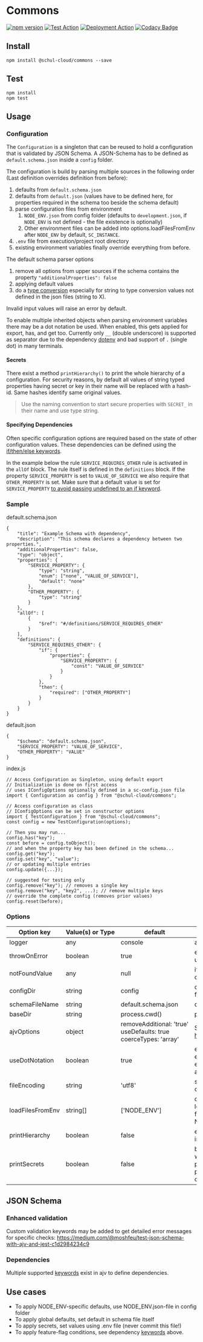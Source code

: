 # Commons

[![npm version](https://badge.fury.io/js/%40schul-cloud%2Fcommons.svg)](https://www.npmjs.com/package/@schul-cloud/commons)
[![Test Action](https://github.com/schul-cloud/commons/workflows/Test/badge.svg)](https://github.com/schul-cloud/commons/actions)
[![Deployment Action](https://github.com/schul-cloud/commons/workflows/Build%20and%20Publish/badge.svg)](https://github.com/schul-cloud/commons/actions)
[![Codacy Badge](https://api.codacy.com/project/badge/Grade/fd0d792b16a342a69df80cc4e96ef1f8)](https://www.codacy.com/manual/schul-cloud/commons?utm_source=github.com&utm_medium=referral&utm_content=schul-cloud/commons&utm_campaign=Badge_Grade)

<!--
[![Build Status][travis-image]][travis-url]
[![Dependency Status][daviddm-image]][daviddm-url]
[![Coverage percentage][coveralls-image]][coveralls-url]
[![experimental](http://badges.github.io/stability-badges/dist/experimental.svg)](http://github.com/badges/stability-badges)
-->

## Install

    npm install @schul-cloud/commons --save

## Test

    npm install
    npm test

## Usage

### Configuration

The `Configuration` is a singleton that can be reused to hold a configuration that is validated by JSON Schema. A JSON-Schema has to be defined as `default.schema.json` inside a `config` folder.

The configuration is build by parsing multiple sources in the following order (Last definition overrides definition from before):

1. defaults from `default.schema.json`
2. defaults from `default.json` (values have to be defined here, for properties required in the schema too beside the schema default)
3. parse configuration files from environment
   1. `NODE_ENV.json` from config folder (defaults to `development.json`, if `NODE_ENV` is not defined - the file existence is optionally)
   2. Other environment files can be added into options.loadFilesFromEnv after `NODE_ENV` by default, `SC_INSTANCE`.
4. `.env` file from execution/project root directory
5. existing environment variables finally override everything from before.

The default schema parser options

1. remove all options from upper sources if the schema contains the property `"additionalProperties": false`
2. applying default values
3. do a [type conversion](https://ajv.js.org/coercion.html) especially for string to type conversion values not defined in the json files (string to X).

Invalid input values will raise an error by default.

To enable multiple inherited objects when parsing environment variables there may be a dot notation be used. When enabled, this gets applied for export, has, and get too. Currently only `__` (double underscore) is supported as separator due to the dependency [dotenv](https://www.npmjs.com/package/dotenv#should-i-have-multiple-env-files) and bad support of `.` (single dot) in many terminals.

#### Secrets

There exist a method `printHierarchy()` to print the whole hierarchy of a configuration. For security reasons, by default all values of string typed properties having secret or key in their name will be replaced with a hash-id. Same hashes identify same original values.

> Use the naming convention to start secure properties with `SECRET_` in their name and use type string.

#### Specifying Dependencies

Often specific configuration options are required based on the state of other configuration values.
These dependencies can be defined using the [if/then/else keywords](https://github.com/epoberezkin/ajv/blob/master/KEYWORDS.md#ifthenelse).

In the example below the rule `SERVICE_REQUIRES_OTHER` rule is activated in the `allOf` block.
The rule itself is defined in the `definitions` block.
If the property `SERVICE_PROPERTY` is set to `VALUE_OF_SERVICE` we also require that `OTHER_PROPERTY` is set.
Make sure that a default value is set for `SERVICE_PROPERTY` [to avoid passing undefined to an if keyword](https://github.com/epoberezkin/ajv/issues/913).

### Sample

default.schema.json

    {
        "title": "Example Schema with dependency",
        "description": "This schema declares a dependency between two properties.",
        "additionalProperties": false,
        "type": "object",
        "properties": {
            "SERVICE_PROPERTY": {
                "type": "string",
                "enum": ["none", "VALUE_OF_SERVICE"],
                "default": "none"
            },
            "OTHER_PROPERTY": {
                "type": "string"
            }
        },
        "allOf": [
            {
                "$ref": "#/definitions/SERVICE_REQUIRES_OTHER"
            }
        ],
        "definitions": {
            "SERVICE_REQUIRES_OTHER": {
                "if": {
                    "properties": {
                        "SERVICE_PROPERTY": {
                            "const": "VALUE_OF_SERVICE"
                        }
                    }
                },
                "then": {
                    "required": ["OTHER_PROPERTY"]
                }
            }
        }
    }

default.json

    {
        "$schema": "default.schema.json",
        "SERVICE_PROPERTY": "VALUE_OF_SERVICE",
        "OTHER_PROPERTY": "VALUE"
    }

index.js

    // Access Configuration as Singleton, using default export
    // Initialization is done on first access
    // uses IConfigOptions optionally defined in a sc-config.json file
    import { Configuration as config } from "@schul-cloud/commons";

    // Access configuration as class
    // IConfigOptions can be set in constructor options
    import { TestConfiguration } from "@schul-cloud/commons";
    const config = new TestConfiguration(options);

    // Then you may run...
    config.has("key");
    const before = config.toObject();
    // and when the property key has been defined in the schema...
    config.get("key");
    config.set("key", "value");
    // or updating multiple entries
    config.update({...});

    // suggested for testing only
    config.remove("key"); // removes a single key
    config.remove("key", "key2", ...); // remove multiple keys
    // override the complete config (removes prior values)
    config.reset(before);

### Options

| Option&nbsp;key  | Value(s)&nbsp;or&nbsp;Type | default                                                                        | Description                                                                                                                                                                                   |
| ---------------- | -------------------------- | ------------------------------------------------------------------------------ | --------------------------------------------------------------------------------------------------------------------------------------------------------------------------------------------- |
| logger           | any                        | console                                                                        | a logger instance                                                                                                                                                                             |
| throwOnError     | boolean                    | true                                                                           | enable throwing an error when an undefined configuration value is requested                                                                                                                   |
| notFoundValue    | any                        | null                                                                           | if throwOnError is not set true, an alternate default value may returned                                                                                                                      |
| configDir        | string                     | config                                                                         | directory where schema and configuration files are located                                                                                                                                    |
| schemaFileName   | string                     | default.schema.json                                                            | default schema file name                                                                                                                                                                      |
| baseDir          | string                     | process.cwd()                                                                  | path to folder where configDir is located                                                                                                                                                     |
| ajvOptions       | object                     | removeAdditional:&nbsp;'true' useDefaults:&nbsp;true coerceTypes:&nbsp;'array' | Schema Parser Options, see <https://github.com/epoberezkin/ajv#options>                                                                                                                       |
| useDotNotation   | boolean                    | true                                                                           | enables dot notation for parsing environment variables (not json files!) and exporting the current config using has, get, and toObject.                                                       |
| fileEncoding     | string                     | 'utf8'                                                                         | set file encoding for imported schema and configuration files                                                                                                                                 |
| loadFilesFromEnv | string[]                   | ['NODE_ENV']                                                                   | defines the order of configuration files loaded by specified environment values filename must have json extension like NODE_ENV.json                                                          |
| printHierarchy   | boolean                    | false                                                                          | executes printHierarchy() right after initialization                                                                                                                                          |
| printSecrets     | boolean                    | false                                                                          | by default, secrets are replaced by hashes which are equal for same values using printHierarchy function. Set this `true` to print configuration values of keys containing `secret` or `key`. |

## JSON Schema

### Enhanced validation

Custom validation keywords may be added to get detailed error messages for specific checks:
<https://medium.com/@moshfeu/test-json-schema-with-ajv-and-jest-c1d2984234c9>

### Dependencies

Multiple supported [keywords](https://github.com/epoberezkin/ajv/blob/master/KEYWORDS.md#keywords) exist in ajv to define dependencies.

## Use cases

- To apply NODE_ENV-specific defaults, use NODE_ENV.json-file in config folder
- To apply global defaults, set default in schema file itself
- To apply secrets, set values using .env file (never commit this file!)
- To apply feature-flag conditions, see dependency [keywords](https://github.com/epoberezkin/ajv/blob/master/KEYWORDS.md#keywords) above.
